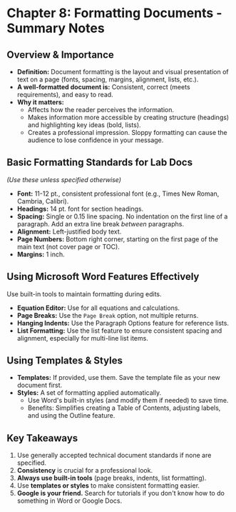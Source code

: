 # Chapter 8: Formatting Documents - Summary Notes

## Overview & Importance

- **Definition:** Document formatting is the layout and visual presentation of text on a page (fonts, spacing, margins, alignment, lists, etc.).
- **A well-formatted document is:** Consistent, correct (meets requirements), and easy to read.
- **Why it matters:**
  - Affects how the reader perceives the information.
  - Makes information more accessible by creating structure (headings) and highlighting key ideas (bold, lists).
  - Creates a professional impression. Sloppy formatting can cause the audience to lose confidence in your message.

## Basic Formatting Standards for Lab Docs

_(Use these unless specified otherwise)_

- **Font:** 11-12 pt., consistent professional font (e.g., Times New Roman, Cambria, Calibri).
- **Headings:** 14 pt. font for section headings.
- **Spacing:** Single or 0.15 line spacing. No indentation on the first line of a paragraph. Add an extra line break _between_ paragraphs.
- **Alignment:** Left-justified body text.
- **Page Numbers:** Bottom right corner, starting on the first page of the main text (not cover page or TOC).
- **Margins:** 1 inch.

## Using Microsoft Word Features Effectively

Use built-in tools to maintain formatting during edits.

- **Equation Editor:** Use for all equations and calculations.
- **Page Breaks:** Use the `Page Break` option, not multiple returns.
- **Hanging Indents:** Use the Paragraph Options feature for reference lists.
- **List Formatting:** Use the list feature to ensure consistent spacing and alignment, especially for multi-line list items.

## Using Templates & Styles

- **Templates:** If provided, use them. Save the template file as your new document first.
- **Styles:** A set of formatting applied automatically.
  - Use Word's built-in styles (and modify them if needed) to save time.
  - Benefits: Simplifies creating a Table of Contents, adjusting labels, and using the Outline feature.

## Key Takeaways

1.  Use generally accepted technical document standards if none are specified.
2.  **Consistency** is crucial for a professional look.
3.  **Always use built-in tools** (page breaks, indents, list formatting).
4.  Use **templates or styles** to make consistent formatting easier.
5.  **Google is your friend.** Search for tutorials if you don't know how to do something in Word or Google Docs.
